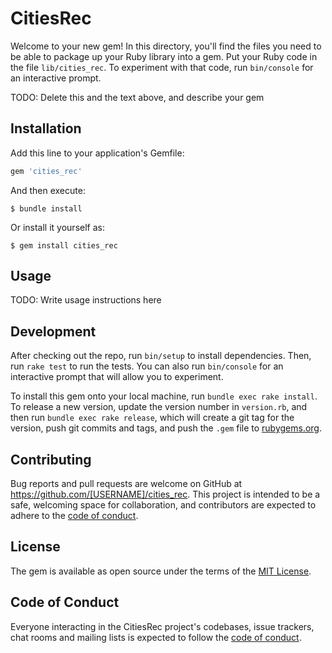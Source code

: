 # CitiesRec

Welcome to your new gem! In this directory, you'll find the files you need to be able to package up your Ruby library into a gem. Put your Ruby code in the file `lib/cities_rec`. To experiment with that code, run `bin/console` for an interactive prompt.

TODO: Delete this and the text above, and describe your gem

## Installation

Add this line to your application's Gemfile:

```ruby
gem 'cities_rec'
```

And then execute:

    $ bundle install

Or install it yourself as:

    $ gem install cities_rec

## Usage

TODO: Write usage instructions here

## Development

After checking out the repo, run `bin/setup` to install dependencies. Then, run `rake test` to run the tests. You can also run `bin/console` for an interactive prompt that will allow you to experiment.

To install this gem onto your local machine, run `bundle exec rake install`. To release a new version, update the version number in `version.rb`, and then run `bundle exec rake release`, which will create a git tag for the version, push git commits and tags, and push the `.gem` file to [rubygems.org](https://rubygems.org).

## Contributing

Bug reports and pull requests are welcome on GitHub at https://github.com/[USERNAME]/cities_rec. This project is intended to be a safe, welcoming space for collaboration, and contributors are expected to adhere to the [code of conduct](https://github.com/[USERNAME]/cities_rec/blob/master/CODE_OF_CONDUCT.md).


## License

The gem is available as open source under the terms of the [MIT License](https://opensource.org/licenses/MIT).

## Code of Conduct

Everyone interacting in the CitiesRec project's codebases, issue trackers, chat rooms and mailing lists is expected to follow the [code of conduct](https://github.com/[USERNAME]/cities_rec/blob/master/CODE_OF_CONDUCT.md).
